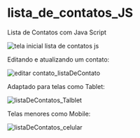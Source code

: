 # lista_de_contatos_JS
Lista de Contatos com Java Script

![tela inicial lista de contatos js](https://github.com/user-attachments/assets/53ba2994-4a4e-4467-ad1f-3e98a73d5f5f)

Editando e atualizando um contato:

![editar contato_listaDeContato](https://github.com/user-attachments/assets/72fb5212-d2f9-4bc2-ae82-3367e0856728)

Adaptado para telas como Tablet:

![listaDeContatos_Talblet](https://github.com/user-attachments/assets/b88abacb-ec24-4b11-ba15-739e662929b5)

Telas menores como Mobile:

![listaDeContatos_celular](https://github.com/user-attachments/assets/a59c7576-28e4-4938-a580-c217b47eb278)
